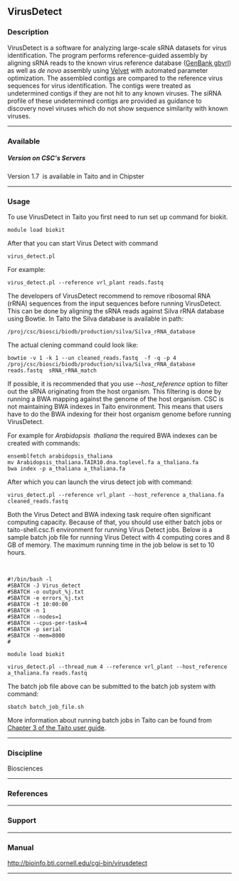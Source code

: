 ## VirusDetect

### Description

VirusDetect is a software for analyzing large-scale sRNA datasets for
virus identification. The program performs reference-guided assembly by
aligning sRNA reads to the known virus reference database ([GenBank
gbvrl]) as well as *de novo* assembly using [Velvet] with automated
parameter optimization. The assembled contigs are compared to the
reference virus sequences for virus identification. The contigs were
treated as undetermined contigs if they are not hit to any known
viruses. The siRNA profile of these undetermined contigs are provided as
guidance to discovery novel viruses which do not show sequence
similarity with known viruses.

------------------------------------------------------------------------

### Available

##### Version on CSC's Servers

Version 1.7  is available in Taito and in Chipster

------------------------------------------------------------------------

### Usage

To use VirusDetect in Taito you first need to run set up command for
biokit.

    module load biokit

After that you can start Virus Detect with command

    virus_detect.pl

For example:

    virus_detect.pl --reference vrl_plant reads.fastq

The developers of VirusDetect recommend to remove ribosomal RNA (rRNA)
sequences from the input sequences before running VirusDetect. This can
be done by aligning the sRNA reads against Silva rRNA database using
Bowtie. In Taito the Silva database is available in path:

    /proj/csc/biosci/biodb/production/silva/Silva_rRNA_database

The actual clening command could look like:

    bowtie -v 1 -k 1 --un cleaned_reads.fastq  -f -q -p 4 /proj/csc/biosci/biodb/production/silva/Silva_rRNA_database reads.fastq  sRNA_rRNA_match

If possible, it is recommended that you use *--host\_reference* option
to filter out the sRNA originating from the host organism. This
filtering is done by running a BWA mapping against the genome of the
host organism. CSC is not maintaining BWA indexes in Taito environment.
This means that users have to do the BWA indexing for their host
organism genome before running VirusDetect.

For example for *Arabidopsis  thaliana* the required BWA indexes can be
created with commands:

    ensemblfetch arabidopsis_thaliana
    mv Arabidopsis_thaliana.TAIR10.dna.toplevel.fa a_thaliana.fa
    bwa index -p a_thaliana a_thaliana.fa

After which you can launch the virus detect job with command:

    virus_detect.pl --reference vrl_plant --host_reference a_thaliana.fa cleaned_reads.fastq

Both the Virus Detect and BWA indexing task require often significant
computing capacity. Because of that, you should use either batch jobs or
taito-shell.csc.fi environment for running Virus Detect jobs. Below is a
sample batch job file for running Virus Detect with 4 computing cores
and 8 GB of memory. The maximum running time in the job below is set to
10 hours.

 

    #!/bin/bash -l
    #SBATCH -J Virus_detect
    #SBATCH -o output_%j.txt
    #SBATCH -e errors_%j.txt
    #SBATCH -t 10:00:00
    #SBATCH -n 1
    #SBATCH --nodes=1
    #SBATCH --cpus-per-task=4
    #SBATCH -p serial
    #SBATCH --mem=8000
    #

    module load biokit

    virus_detect.pl --thread_num 4 --reference vrl_plant --host_reference a_thaliana.fa reads.fastq

The batch job file above can be submitted to the batch job system with
command:

    sbatch batch_job_file.sh

More information about running batch jobs in Taito can be found from
[Chapter 3 of the Taito user guide].

------------------------------------------------------------------------

### Discipline

Biosciences  

------------------------------------------------------------------------

### References

------------------------------------------------------------------------

### Support

------------------------------------------------------------------------

### Manual

<http://bioinfo.bti.cornell.edu/cgi-bin/virusdetect>

------------------------------------------------------------------------

  [GenBank gbvrl]: ftp://ftp.ncbi.nih.gov/genbank/
  [Velvet]: https://www.ebi.ac.uk/%7Ezerbino/velvet/
  [Chapter 3 of the Taito user guide]: https://research.csc.fi/taito-batch-jobs
